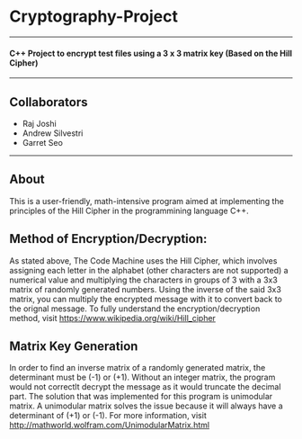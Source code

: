 # Cryptography-Project #
-------------------
#### C++ Project to encrypt test files using a 3 x 3 matrix key (Based on the Hill Cipher) 
----
## Collaborators
* Raj Joshi
* Andrew Silvestri
* Garret Seo
-------------------
## About 

This is a user-friendly, math-intensive program aimed at implementing the principles of the Hill Cipher in the programmining language C++. 

## Method of Encryption/Decryption:
As stated above, The Code Machine uses the Hill Cipher, which involves assigning each letter in the alphabet (other characters are
not supported) a numerical value and multiplying the characters in groups of 3 with a 3x3 matrix of randomly generated numbers. Using the inverse of the said 3x3 matrix, you can multiply the encrypted message with it to convert back to the orignal message.
To fully understand the encryption/decryption method, visit https://www.wikipedia.org/wiki/Hill_cipher

## Matrix Key Generation
In order to find an inverse matrix of a randomly generated matrix, the determinant must be (-1) or (+1). Without an integer matrix, the program would not correctlt decrypt the message as it would truncate the decimal part. The solution that was implemented for this program is unimodular matrix. A unimodular matrix solves the issue because it will always have a determinant of (+1) or (-1). For more information, visit http://mathworld.wolfram.com/UnimodularMatrix.html
